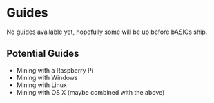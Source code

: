 Guides
======

No guides available yet, hopefully some will be up before bASICs ship.

Potential Guides
----------------

* Mining with a Raspberry Pi
* Mining with Windows
* Mining with Linux
* Mining with OS X (maybe combined with the above)